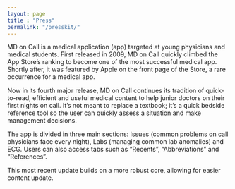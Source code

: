 ```yaml
---
layout: page
title : "Press"
permalink: "/presskit/"
---
```


MD on Call is a medical application (app) targeted at young physicians and medical students. First released in 2009, MD on Call quickly climbed the App Store’s ranking to become one of the most successful medical app. Shortly after, it was featured by Apple on the front page of the Store, a rare occurrence for a medical app.

Now in its fourth major release, MD on Call continues its tradition of quick-to-read, efficient and useful medical content to help junior doctors on their first nights on call. It’s not meant to replace a textbook; it’s a quick bedside reference tool so the user can quickly assess a situation and make management decisions.

The app is divided in three main sections: Issues (common problems on call physicians face every night), Labs (managing common lab anomalies) and ECG. Users can also access tabs such as “Recents”, “Abbreviations” and “References”.

This most recent update builds on a more robust core, allowing for easier content update.